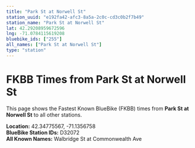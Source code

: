 ```yaml
---
title: "Park St at Norwell St"
station_uuid: "e192fa42-afc3-8a5a-2c0c-cd3c0b2f7b49"
station_name: "Park St at Norwell St"
lat: 42.29208959672596
lng: -71.0784115619208
bluebike_ids: ["255"]
all_names: ["Park St at Norwell St"]
type: "station"
---
```


# FKBB Times from Park St at Norwell St

This page shows the Fastest Known BlueBike (FKBB) times from **Park St at Norwell St** to all other stations.

**Location:** 42.34775567, -71.1356758  
**BlueBike Station IDs:** D32072  
**All Known Names:** Walbridge St at Commonwealth Ave

